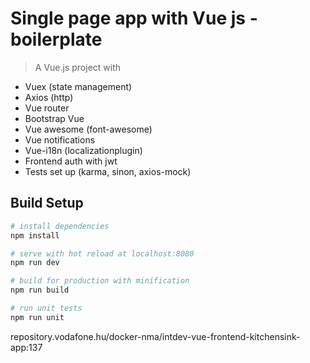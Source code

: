 # Single page app with Vue js - boilerplate

> A Vue.js project with
  - Vuex (state management)
  - Axios (http)
  - Vue router
  - Bootstrap Vue
  - Vue awesome (font-awesome)
  - Vue notifications
  - Vue-i18n (localizationplugin)
  - Frontend auth with jwt
  - Tests set up (karma, sinon, axios-mock)


## Build Setup

``` bash
# install dependencies
npm install

# serve with hot reload at localhost:8080
npm run dev

# build for production with minification
npm run build

# run unit tests
npm run unit
```

repository.vodafone.hu/docker-nma/intdev-vue-frontend-kitchensink-app:137
